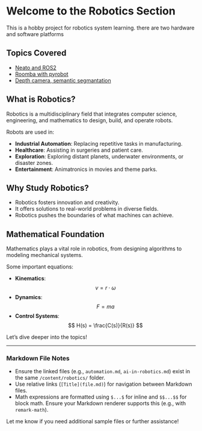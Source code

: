 # Welcome to the Robotics Section

This is a hobby project for robotics system learning.
there are two hardware and software platforms
## Topics Covered
- [Neato and ROS2](automation.md)
- [Roomba with pyrobot](ai-in-robotics.md)
- [Depth camera, semantic segmantation](mechanical-design.md)

## What is Robotics?
Robotics is a multidisciplinary field that integrates computer science, engineering, and mathematics to design, build, and operate robots.

Robots are used in:
- **Industrial Automation**: Replacing repetitive tasks in manufacturing.
- **Healthcare**: Assisting in surgeries and patient care.
- **Exploration**: Exploring distant planets, underwater environments, or disaster zones.
- **Entertainment**: Animatronics in movies and theme parks.

## Why Study Robotics?
- Robotics fosters innovation and creativity.
- It offers solutions to real-world problems in diverse fields.
- Robotics pushes the boundaries of what machines can achieve.

## Mathematical Foundation
Mathematics plays a vital role in robotics, from designing algorithms to modeling mechanical systems.

Some important equations:
- **Kinematics**:
  $$
  v = r \cdot \omega
  $$
- **Dynamics**:
  $$
  F = ma
  $$
- **Control Systems**:
  $$
  H(s) = \frac{C(s)}{R(s)}
  $$

Let’s dive deeper into the topics!

---

### **Markdown File Notes**
- Ensure the linked files (e.g., `automation.md`, `ai-in-robotics.md`) exist in the same `/content/robotics/` folder.
- Use relative links (`[Title](file.md)`) for navigation between Markdown files.
- Math expressions are formatted using `$...$` for inline and `$$...$$` for block math. Ensure your Markdown renderer supports this (e.g., with `remark-math`).

Let me know if you need additional sample files or further assistance!
